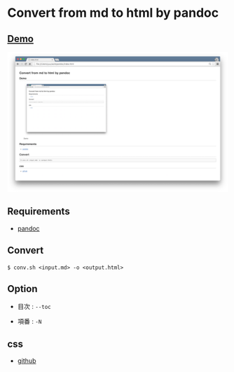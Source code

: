 # Convert from md to html by pandoc

## [Demo](http://yuu3.github.io/pandoc-convert/)

![Demo](img/demo.png)

## Requirements

- [pandoc](http://pandoc.org/)

## Convert

```
$ conv.sh <input.md> -o <output.html>
```

## Option

* 目次 : `--toc`

* 項番 : `-N`

## css

- [github](https://gist.github.com/griffin-stewie/9755783)
